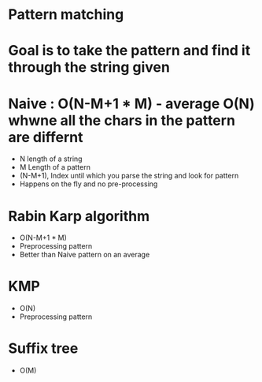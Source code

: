 # Pattern matching

# Goal is to take the pattern and find it through the string given

# Naive : O(N-M+1 * M) - average  O(N) whwne all the chars in the pattern are differnt
  - N length of a string
  - M Length of a pattern
  - (N-M+1), Index until which you parse the string and look for pattern
  - Happens on the fly and no pre-processing

# Rabin Karp algorithm
  - O(N-M+1 * M)
  - Preprocessing pattern
  - Better than Naive pattern on an average
# KMP
  - O(N)
  - Preprocessing pattern
  
# Suffix tree
  - O(M)